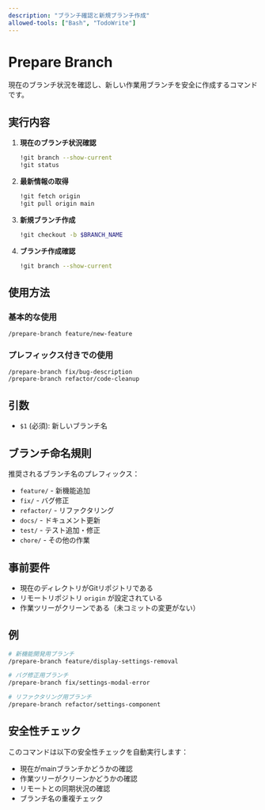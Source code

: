 ```yaml
---
description: "ブランチ確認と新規ブランチ作成"
allowed-tools: ["Bash", "TodoWrite"]
---
```


# Prepare Branch

現在のブランチ状況を確認し、新しい作業用ブランチを安全に作成するコマンドです。

## 実行内容

1. **現在のブランチ状況確認**
   ```bash
   !git branch --show-current
   !git status
   ```

2. **最新情報の取得**
   ```bash
   !git fetch origin
   !git pull origin main
   ```

3. **新規ブランチ作成**
   ```bash
   !git checkout -b $BRANCH_NAME
   ```

4. **ブランチ作成確認**
   ```bash
   !git branch --show-current
   ```

## 使用方法

### 基本的な使用
```
/prepare-branch feature/new-feature
```

### プレフィックス付きでの使用
```
/prepare-branch fix/bug-description
/prepare-branch refactor/code-cleanup
```

## 引数

- `$1` (必須): 新しいブランチ名

## ブランチ命名規則

推奨されるブランチ名のプレフィックス：
- `feature/` - 新機能追加
- `fix/` - バグ修正
- `refactor/` - リファクタリング
- `docs/` - ドキュメント更新
- `test/` - テスト追加・修正
- `chore/` - その他の作業

## 事前要件

- 現在のディレクトリがGitリポジトリである
- リモートリポジトリ `origin` が設定されている
- 作業ツリーがクリーンである（未コミットの変更がない）

## 例

```bash
# 新機能開発用ブランチ
/prepare-branch feature/display-settings-removal

# バグ修正用ブランチ
/prepare-branch fix/settings-modal-error

# リファクタリング用ブランチ
/prepare-branch refactor/settings-component
```

## 安全性チェック

このコマンドは以下の安全性チェックを自動実行します：
- 現在がmainブランチかどうかの確認
- 作業ツリーがクリーンかどうかの確認
- リモートとの同期状況の確認
- ブランチ名の重複チェック